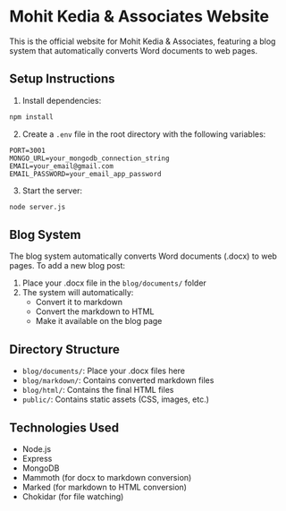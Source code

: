 # Mohit Kedia & Associates Website

This is the official website for Mohit Kedia & Associates, featuring a blog system that automatically converts Word documents to web pages.

## Setup Instructions

1. Install dependencies:
```bash
npm install
```

2. Create a `.env` file in the root directory with the following variables:
```
PORT=3001
MONGO_URL=your_mongodb_connection_string
EMAIL=your_email@gmail.com
EMAIL_PASSWORD=your_email_app_password
```

3. Start the server:
```bash
node server.js
```

## Blog System

The blog system automatically converts Word documents (.docx) to web pages. To add a new blog post:

1. Place your .docx file in the `blog/documents/` folder
2. The system will automatically:
   - Convert it to markdown
   - Convert the markdown to HTML
   - Make it available on the blog page

## Directory Structure

- `blog/documents/`: Place your .docx files here
- `blog/markdown/`: Contains converted markdown files
- `blog/html/`: Contains the final HTML files
- `public/`: Contains static assets (CSS, images, etc.)

## Technologies Used

- Node.js
- Express
- MongoDB
- Mammoth (for docx to markdown conversion)
- Marked (for markdown to HTML conversion)
- Chokidar (for file watching) 